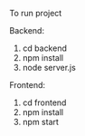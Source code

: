 To run project

Backend:
1. cd backend
2. npm install
3. node server.js

Frontend:
1. cd frontend
2. npm install
3. npm start
